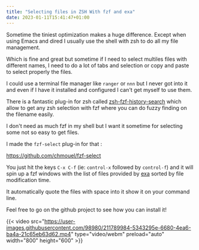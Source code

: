 ```yaml
---
title: "Selecting files in ZSH With fzf and exa"
date: 2023-01-11T15:41:47+01:00
---
```


Sometime the tiniest optimization makes a huge difference. Except when using
Emacs and dired I usually use the shell with zsh to do all my file
management.

Which is fine and great but sometime if I need to select multiles
files with different names, I need to do a lot of tabs and selection or copy and
paste to select properly the files.

I could use a terminal file manager like `ranger` or `nnn` but I never got into
it and even if I have it installed and configured I can't get myself to use
them.

There is a fantastic plug-in for zsh called
[zsh-fzf-history-search](https://github.com/joshskidmore/zsh-fzf-history-search)
which allow to get any zsh selection with fzf where you can do fuzzy finding on
the filename easily.

I don't need as much fzf in my shell but I want it sometime for selecting some
not so easy to get files.

I made the `fzf-select` plug-in for that :

<https://github.com/chmouel/fzf-select>

You just hit the keys `C-x C-f` (ie: `control-x` followed by `control-f`) and it
will spin up a fzf windows with the list of files provided by
[exa](https://the.exa.website/) sorted by file modification time.

It automatically quote the files with space into it show it on your command line.

Feel free to go on the github project to see how you can install it!

{{< video src="https://user-images.githubusercontent.com/98980/211789984-5343295e-6680-4ea6-ba4a-21c65eb63d62.mp4" type="video/webm" preload="auto" width="800" height="600" >}}
